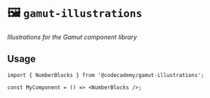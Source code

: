 # 🖼 `gamut-illustrations`

_Illustrations for the Gamut component library_

## Usage

```tsx
import { NumberBlocks } from '@codecademy/gamut-illustrations';

const MyComponent = () => <NumberBlocks />;
```
